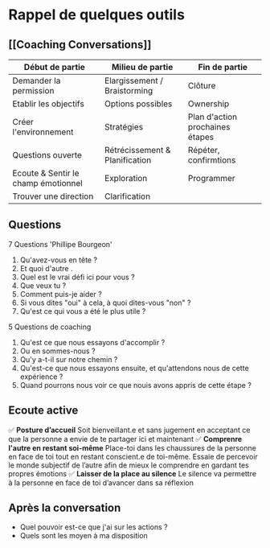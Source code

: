 # Rappel de quelques outils

## [[Coaching Conversations]]

| Début de partie                     | Milieu de partie               | Fin de partie                   |
| ----------------------------------- | ------------------------------ | ------------------------------- |
| Demander la permission              | Elargissement / Braistorming   | Clôture                         |
| Etablir les objectifs               | Options possibles              | Ownership                       |
| Créer l'environnement               | Stratégies                     | Plan d'action prochaines étapes |
| Questions ouverte                   | Rétrécissement & Planification | Répéter, confirmtions           |
| Ecoute & Sentir le champ émotionnel | Exploration                    | Programmer                      |
| Trouver une direction               | Clarification                  |                                 |

## Questions

7 Questions 'Phillipe Bourgeon'

1. Qu'avez-vous en tête ?
2. Et quoi d'autre .
3. Quel est le vrai défi ici pour vous ?
4. Que veux tu ?
5. Comment puis-je aider ?
6. Si vous dites "oui" à cela, à quoi dites-vous "non" ?
7. Qu'est ce qui vous a été le plus utile ?

5 Questions de coaching 
1. Qu'est ce que nous essayons d'accomplir ?
2. Ou en sommes-nous ?
3. Qu'y a-t-il sur notre chemin ?
4. Qu'est-ce que nous essayons ensuite, et qu'attendons nous de cette expérience ?
5. Quand pourrons nous voir ce que nouis avons appris de cette étape ?

## Ecoute active

✅ **Posture d’accueil**
Soit bienveillant.e et sans jugement en acceptant ce que la personne a envie de te partager ici et maintenant
✅ **Comprenre l'autre en restant soi-même**
Place-toi dans les chaussures de la personne en face de toi tout en restant conscient.e de toi-même. Essaie de percevoir le monde subjectif de l’autre afin de mieux le comprendre en gardant tes propres émotions
✅ **Laisser de la place au silence**
Le silence va permettre à la personne en face de toi d’avancer dans sa réflexion

## Après la conversation

- Quel pouvoir est-ce que j'ai sur les actions ?
- Quels sont les moyen à ma disposition
